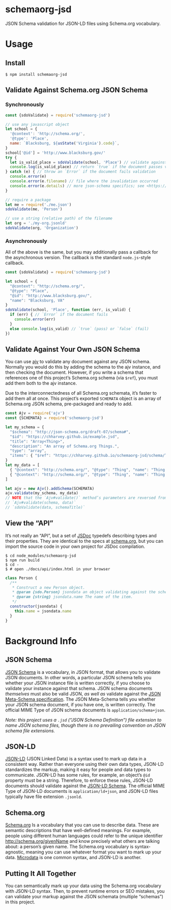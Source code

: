 # schemaorg-jsd
JSON Schema validation for JSON-LD files using Schema.org vocabulary.


# Usage

## Install
```
$ npm install schemaorg-jsd
```

## Validate Against Schema.org JSON Schema

### Synchronously
```js
const {sdoValidate} = require('schemaorg-jsd')

// use any javascript object
let school = {
  '@context': 'http://schema.org/',
  '@type': 'Place',
  name: `Blacksburg, ${usState('Virginia').code}`,
}
school['@id'] = 'http://www.blacksburg.gov/'
try {
  let is_valid_place = sdoValidate(school, 'Place') // validate against the Place schema
  console.log(is_valid_place) // return `true` if the document passes validation
} catch (e) { // throw an `Error` if the document fails validation
  console.error(e)
  console.error(e.filename) // file where the invalidation occurred
  console.error(e.details) // more json-schema specifics; see <https://github.com/epoberezkin/ajv#validation-errors>
}

// require a package
let me = require('./me.json')
sdoValidate(me, 'Person')

// use a string (relative path) of the filename
let org = './my-org.jsonld'
sdoValidate(org, 'Organization')
```

### Asynchronously
All of the above is the same, but you may additionally pass a callback for the asynchronous version.
The callback is the standard `node.js`-style callback.
```js
const {sdoValidate} = require('schemaorg-jsd')

let school = {
  "@context": "http://schema.org/",
  "@type": "Place",
  "@id": "http://www.blacksburg.gov/",
  "name": "Blacksburg, VA"
}
sdoValidate(school, 'Place', function (err, is_valid) {
  if (err) { // `Error` if the document fails
    console.error(err)
  }
  else console.log(is_valid) // `true` (pass) or `false` (fail)
})
```

## Validate Against Your Own JSON Schema
You can use [ajv](https://www.npmjs.com/package/ajv) to validate any document against any JSON schema.
Normally you would do this by adding the schema to the ajv instance, and then checking the document.
However, if you write a schema that references one of this project’s Schema.org schema (via `$ref`),
you must add them both to the ajv instance.

Due to the interconnectedness of all Schema.org schemata, it’s faster to add them all at once.
This project’s exported `SCHEMATA` object is an array of Schema.org JSON schema,
pre-packaged and ready to add.
```js
const Ajv = require('ajv')
const {SCHEMATA} = require('schemaorg-jsd')

let my_schema = {
  "$schema": "http://json-schema.org/draft-07/schema#",
  "$id": "https://chharvey.github.io/example.jsd",
  "title": "Array<Thing>",
  "description": "An array of Schema.org Things.",
  "type": "array",
  "items": { "$ref": "https://chharvey.github.io/schemaorg-jsd/schema/Thing.jsd" }
}
let my_data = [
  { "@context": "http://schema.org/", "@type": "Thing", "name": "Thing 1" },
  { "@context": "http://schema.org/", "@type": "Thing", "name": "Thing 2" }
]

let ajv = new Ajv().addSchema(SCHEMATA)
ajv.validate(my_schema, my_data)
// NOTE that the `Ajv#validate()` method’s parameters are reversed from this package’s `sdoValidate()`:
// `Ajv#validate(schema, data)`
// `sdoValidate(data, schemaTitle)`
```

## View the “API”
It’s not really an “API”, but a set of [JSDoc](http://usejsdoc.org/) typedefs describing types and their properties.
They are identical to the specs at [schema.org](https://schema.org/),
but you can import the source code in your own project for JSDoc compilation.
```
$ cd node_modules/schemaorg-jsd
$ npm run build
$ cd -
$ # open ./docs/api/index.html in your browser
```
```js
class Person {
  /**
   * Construct a new Person object.
   * @param {sdo.Person} jsondata an object validating against the schemaorg-jsd `Person` schema
   * @param {string} jsondata.name The name of the item.
   */
  constructor(jsondata) {
    this.name = jsondata.name
  }
}
```


# Background Info

## JSON Schema
[JSON Schema](http://json-schema.org/) is a vocabulary, in JSON format, that allows you to validate JSON documents.
In other words, a particular JSON schema tells you whether your JSON instance file is written correctly, if you choose to validate your instance against that schema.
JSON schema documents *themselves* must also be valid JSON, *as well as* validate against the [JSON Meta-Schema specification](http://json-schema.org/draft-07/schema).
The JSON Meta-Schema tells you whether your JSON schema document, if you have one, is written correctly.
The official MIME Type of JSON schema documents is `application/schema+json`.

*Note: this project uses a `.jsd` (“JSON Schema Definition”) file extension to name JSON schema files, though
there is no prevailing convention on JSON schema file extensions.*

## JSON-LD
[JSON-LD](https://json-ld.org/) (JSON Linked Data) is a syntax used to mark up data in a consistent way.
Rather than everyone using their own data types, JSON-LD standardizes the markup, making it easy for people and data types to communicate.
JSON-LD has some rules, for example, an object’s `@id` property must be a string.
Therefore, to enforce these rules, JSON-LD documents should validate against the [JSON-LD Schema](https://raw.githubusercontent.com/json-ld/json-ld.org/master/schemas/jsonld-schema.json).
The official MIME Type of JSON-LD documents is `application/ld+json`,
and JSON-LD files typically have file extension `.jsonld`.

## Schema.org
[Schema.org](https://schema.org/) Is a vocabulary that you can use to describe data.
These are semantic descriptions that have well-defined meanings.
For example, people using different human languages could refer to the unique identifier http://schema.org/givenName and know precisely what others are talking about: a person’s given name.
The Schema.org vocabulary is syntax-agnostic, meaning you can use whatever format you want to mark up your data. [Microdata](https://www.w3.org/TR/microdata/) is one common syntax, and JSON-LD is another.

## Putting It All Together
You can semantically mark up your data using the Schema.org vocabulary with JSON-LD syntax.
Then, to prevent runtime errors or SEO mistakes, you can validate your markup against the JSON schemata (multiple “schemas”) in this project.
